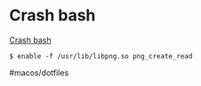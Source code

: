 # Crash bash

[Crash bash](https://www.commandlinefu.com/commands/browse/25/50/75/100)

`$ enable -f /usr/lib/libpng.so png_create_read`



#macos/dotfiles	